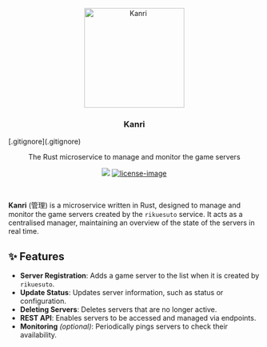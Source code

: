 <p align="center">
  <a href="https://github.com/hypolia/kanri">
    <img src="https://cdn.discordapp.com/attachments/936741758635769866/1308489401172492389/kanri.webp?ex=673e2137&is=673ccfb7&hm=f260c5d8b0a3ab9a1347b8dd8ac15030c1d15e0e59e6d3c350467e4285f295c4&" width="200px" alt="Kanri" />
  </a>
</p>

<h3 align="center">Kanri</h3>[.gitignore](.gitignore)
<p align="center">The Rust microservice to manage and monitor the game servers</p>

<div align="center">

![][rust-image]
[![license-image]][license-url]

</div>



<br />

**Kanri** (管理) is a microservice written in Rust, designed to manage and monitor the game servers created by the `rikuesuto` service. It acts as a centralised manager, maintaining an overview of the state of the servers in real time.

## ✨ Features

- **Server Registration**: Adds a game server to the list when it is created by `rikuesuto`.
- **Update Status**: Updates server information, such as status or configuration.
- **Deleting Servers**: Deletes servers that are no longer active.
- **REST API**: Enables servers to be accessed and managed via endpoints.
- **Monitoring** *(optional)*: Periodically pings servers to check their availability.


[rust-image]: https://img.shields.io/badge/Rust-000000?style=for-the-badge&logo=rust&logoColor=white
[license-url]: LICENSE.md
[license-image]: https://img.shields.io/badge/License-Apache_2.0-196f3d?style=for-the-badge&logo=apache&logoColor=white